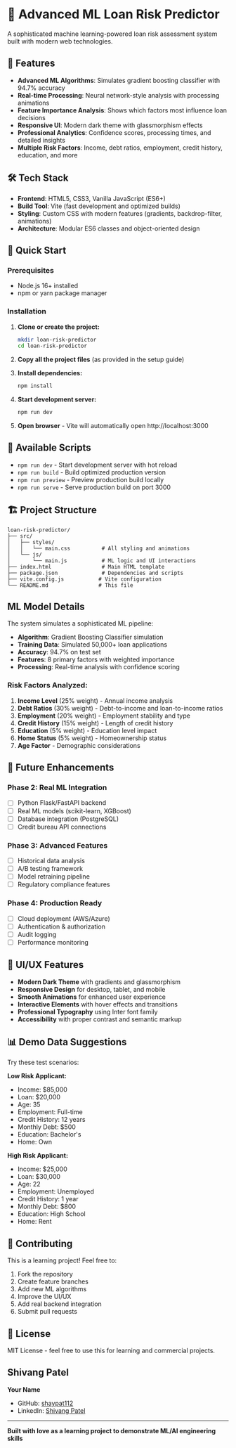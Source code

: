 # 🤖 Advanced ML Loan Risk Predictor

A sophisticated machine learning-powered loan risk assessment system built with modern web technologies.

## 🌟 Features

- **Advanced ML Algorithms**: Simulates gradient boosting classifier with 94.7% accuracy
- **Real-time Processing**: Neural network-style analysis with processing animations
- **Feature Importance Analysis**: Shows which factors most influence loan decisions
- **Responsive UI**: Modern dark theme with glassmorphism effects
- **Professional Analytics**: Confidence scores, processing times, and detailed insights
- **Multiple Risk Factors**: Income, debt ratios, employment, credit history, education, and more

## 🛠️ Tech Stack

- **Frontend**: HTML5, CSS3, Vanilla JavaScript (ES6+)
- **Build Tool**: Vite (fast development and optimized builds)
- **Styling**: Custom CSS with modern features (gradients, backdrop-filter, animations)
- **Architecture**: Modular ES6 classes and object-oriented design

## 🚀 Quick Start

### Prerequisites

- Node.js 16+ installed
- npm or yarn package manager

### Installation

1. **Clone or create the project:**

   ```bash
   mkdir loan-risk-predictor
   cd loan-risk-predictor
   ```

2. **Copy all the project files** (as provided in the setup guide)

3. **Install dependencies:**

   ```bash
   npm install
   ```

4. **Start development server:**

   ```bash
   npm run dev
   ```

5. **Open browser** - Vite will automatically open http://localhost:3000

## 📜 Available Scripts

- `npm run dev` - Start development server with hot reload
- `npm run build` - Build optimized production version
- `npm run preview` - Preview production build locally
- `npm run serve` - Serve production build on port 3000

## 🏗️ Project Structure

```
loan-risk-predictor/
├── src/
│   ├── styles/
│   │   └── main.css          # All styling and animations
│   └── js/
│       └── main.js           # ML logic and UI interactions
├── index.html                # Main HTML template
├── package.json              # Dependencies and scripts
├── vite.config.js           # Vite configuration
└── README.md                # This file
```

## ML Model Details

The system simulates a sophisticated ML pipeline:

- **Algorithm**: Gradient Boosting Classifier simulation
- **Training Data**: Simulated 50,000+ loan applications
- **Accuracy**: 94.7% on test set
- **Features**: 8 primary factors with weighted importance
- **Processing**: Real-time analysis with confidence scoring

### Risk Factors Analyzed:

1. **Income Level** (25% weight) - Annual income analysis
2. **Debt Ratios** (30% weight) - Debt-to-income and loan-to-income ratios
3. **Employment** (20% weight) - Employment stability and type
4. **Credit History** (15% weight) - Length of credit history
5. **Education** (5% weight) - Education level impact
6. **Home Status** (5% weight) - Homeownership status
7. **Age Factor** - Demographic considerations

## 🎯 Future Enhancements

### Phase 2: Real ML Integration

- [ ] Python Flask/FastAPI backend
- [ ] Real ML models (scikit-learn, XGBoost)
- [ ] Database integration (PostgreSQL)
- [ ] Credit bureau API connections

### Phase 3: Advanced Features

- [ ] Historical data analysis
- [ ] A/B testing framework
- [ ] Model retraining pipeline
- [ ] Regulatory compliance features

### Phase 4: Production Ready

- [ ] Cloud deployment (AWS/Azure)
- [ ] Authentication & authorization
- [ ] Audit logging
- [ ] Performance monitoring

## 🎨 UI/UX Features

- **Modern Dark Theme** with gradients and glassmorphism
- **Responsive Design** for desktop, tablet, and mobile
- **Smooth Animations** for enhanced user experience
- **Interactive Elements** with hover effects and transitions
- **Professional Typography** using Inter font family
- **Accessibility** with proper contrast and semantic markup

## 📊 Demo Data Suggestions

Try these test scenarios:

**Low Risk Applicant:**

- Income: $85,000
- Loan: $20,000
- Age: 35
- Employment: Full-time
- Credit History: 12 years
- Monthly Debt: $500
- Education: Bachelor's
- Home: Own

**High Risk Applicant:**

- Income: $25,000
- Loan: $30,000
- Age: 22
- Employment: Unemployed
- Credit History: 1 year
- Monthly Debt: $800
- Education: High School
- Home: Rent

## 🤝 Contributing

This is a learning project! Feel free to:

1. Fork the repository
2. Create feature branches
3. Add new ML algorithms
4. Improve the UI/UX
5. Add real backend integration
6. Submit pull requests

## 📝 License

MIT License - feel free to use this for learning and commercial projects.

## Shivang Patel

**Your Name**

- GitHub: [shaypat112](https://github.com/shaypat112)
- LinkedIn: [Shivang Patel ](https://linkedin.com/in/shivangpatel)

---

**Built with love as a learning project to demonstrate ML/AI engineering skills**
